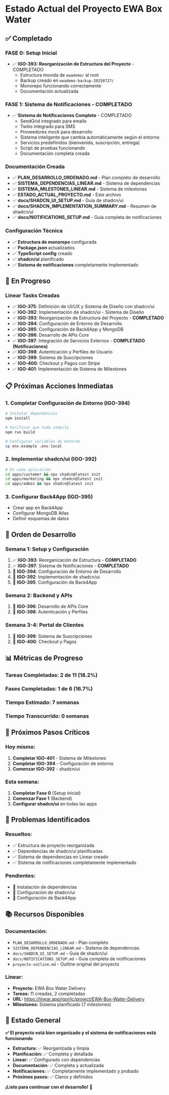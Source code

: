 # Estado Actual del Proyecto EWA Box Water

## ✅ **Completado**

### **FASE 0: Setup Inicial**
- ✅ **IGO-393: Reorganización de Estructura del Proyecto** - COMPLETADO
  - Estructura movida de `ewademo/` al root
  - Backup creado en `ewademo-backup-20250727/`
  - Monorepo funcionando correctamente
  - Documentación actualizada

### **FASE 1: Sistema de Notificaciones** - **COMPLETADO**
- ✅ **Sistema de Notificaciones Completo** - COMPLETADO
  - SendGrid integrado para emails
  - Twilio integrado para SMS
  - Proveedores mock para desarrollo
  - Sistema inteligente que cambia automáticamente según el entorno
  - Servicios predefinidos (bienvenida, suscripción, entrega)
  - Script de pruebas funcionando
  - Documentación completa creada

### **Documentación Creada**
- ✅ **PLAN_DESARROLLO_ORDENADO.md** - Plan completo de desarrollo
- ✅ **SISTEMA_DEPENDENCIAS_LINEAR.md** - Sistema de dependencias
- ✅ **SISTEMA_MILESTONES_LINEAR.md** - Sistema de milestones
- ✅ **ESTADO_ACTUAL_PROYECTO.md** - Este archivo
- ✅ **docs/SHADCN_UI_SETUP.md** - Guía de shadcn/ui
- ✅ **docs/SHADCN_IMPLEMENTATION_SUMMARY.md** - Resumen de shadcn/ui
- ✅ **docs/NOTIFICATIONS_SETUP.md** - Guía completa de notificaciones

### **Configuración Técnica**
- ✅ **Estructura de monorepo** configurada
- ✅ **Package.json** actualizados
- ✅ **TypeScript config** creado
- ✅ **shadcn/ui** planificado
- ✅ **Sistema de notificaciones** completamente implementado

## 🔄 **En Progreso**

### **Linear Tasks Creadas**
- ✅ **IGO-375**: Definición de UI/UX y Sistema de Diseño con shadcn/ui
- ✅ **IGO-392**: Implementación de shadcn/ui - Sistema de Diseño
- ✅ **IGO-393**: Reorganización de Estructura del Proyecto - **COMPLETADO**
- ✅ **IGO-394**: Configuración de Entorno de Desarrollo
- ✅ **IGO-395**: Configuración de Back4App y MongoDB
- ✅ **IGO-396**: Desarrollo de APIs Core
- ✅ **IGO-397**: Integración de Servicios Externos - **COMPLETADO (Notificaciones)**
- ✅ **IGO-398**: Autenticación y Perfiles de Usuario
- ✅ **IGO-399**: Sistema de Suscripciones
- ✅ **IGO-400**: Checkout y Pagos con Stripe
- ✅ **IGO-401**: Implementación de Sistema de Milestones

## 📋 **Próximas Acciones Inmediatas**

### **1. Completar Configuración de Entorno (IGO-394)**
```bash
# Instalar dependencias
npm install

# Verificar que todo compila
npm run build

# Configurar variables de entorno
cp env.example .env.local
```

### **2. Implementar shadcn/ui (IGO-392)**
```bash
# En cada aplicación
cd apps/customer && npx shadcn@latest init
cd apps/marketing && npx shadcn@latest init
cd apps/admin && npx shadcn@latest init
```

### **3. Configurar Back4App (IGO-395)**
- Crear app en Back4App
- Configurar MongoDB Atlas
- Definir esquemas de datos

## 🎯 **Orden de Desarrollo**

### **Semana 1: Setup y Configuración**
1. ✅ **IGO-393**: Reorganización de Estructura - **COMPLETADO**
2. ✅ **IGO-397**: Sistema de Notificaciones - **COMPLETADO**
3. 🔄 **IGO-394**: Configuración de Entorno de Desarrollo
4. 🔄 **IGO-392**: Implementación de shadcn/ui
5. 🔄 **IGO-395**: Configuración de Back4App

### **Semana 2: Backend y APIs**
1. 🔄 **IGO-396**: Desarrollo de APIs Core
2. 🔄 **IGO-398**: Autenticación y Perfiles

### **Semana 3-4: Portal de Clientes**
1. 🔄 **IGO-399**: Sistema de Suscripciones
2. 🔄 **IGO-400**: Checkout y Pagos

## 📊 **Métricas de Progreso**

### **Tareas Completadas:** 2 de 11 (18.2%)
### **Fases Completadas:** 1 de 6 (16.7%)
### **Tiempo Estimado:** 7 semanas
### **Tiempo Transcurrido:** 0 semanas

## 🚀 **Próximos Pasos Críticos**

### **Hoy mismo:**
1. **Completar IGO-401** - Sistema de Milestones
2. **Completar IGO-394** - Configuración de entorno
3. **Comenzar IGO-392** - shadcn/ui

### **Esta semana:**
1. **Completar Fase 0** (Setup inicial)
2. **Comenzar Fase 1** (Backend)
3. **Configurar shadcn/ui** en todas las apps

## 🔧 **Problemas Identificados**

### **Resueltos:**
- ✅ Estructura de proyecto reorganizada
- ✅ Dependencias de shadcn/ui planificadas
- ✅ Sistema de dependencias en Linear creado
- ✅ Sistema de notificaciones completamente implementado

### **Pendientes:**
- 🔄 Instalación de dependencias
- 🔄 Configuración de shadcn/ui
- 🔄 Configuración de Back4App

## 📚 **Recursos Disponibles**

### **Documentación:**
- `PLAN_DESARROLLO_ORDENADO.md` - Plan completo
- `SISTEMA_DEPENDENCIAS_LINEAR.md` - Sistema de dependencias
- `docs/SHADCN_UI_SETUP.md` - Guía de shadcn/ui
- `docs/NOTIFICATIONS_SETUP.md` - Guía completa de notificaciones
- `proyecto-outline.md` - Outline original del proyecto

### **Linear:**
- **Proyecto:** EWA Box Water Delivery
- **Tareas:** 11 creadas, 2 completadas
- **URL:** https://linear.app/igorllc/project/EWA-Box-Water-Delivery
- **Milestones:** Sistema planificado (7 milestones)

## 🎉 **Estado General**

**✅ El proyecto está bien organizado y el sistema de notificaciones está funcionando**

- **Estructura:** ✅ Reorganizada y limpia
- **Planificación:** ✅ Completa y detallada
- **Linear:** ✅ Configurado con dependencias
- **Documentación:** ✅ Completa y actualizada
- **Notificaciones:** ✅ Completamente implementado y probado
- **Próximos pasos:** ✅ Claros y definidos

**¡Listo para continuar con el desarrollo!** 🚀 